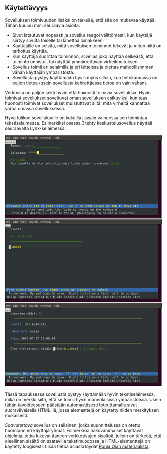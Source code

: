 ## Käytettävyys

Sovelluksen toimivuuden lisäksi on tärkeää, että sitä on mukavaa käyttää. Tähän kuuluu mm. seuraavia asioita:

* Sivut latautuvat nopeasti ja sovellus reagoi välittömästi, kun käyttäjä siirtyy sivulta toiselle tai lähettää lomakkeen.
* Käyttäjälle on selvää, mitä sovelluksen toiminnot tekevät ja miten niitä on tarkoitus käyttää.
* Kun käyttäjä suorittaa toiminnon, sovellus joko näyttää selkeästi, että toiminto onnistui, tai näyttää ymmärrettävän virheilmoituksen.
* Sovellus toimii eri selaimilla ja eri laitteissa ja olettaa mahdollisimman vähän käyttäjän ympäristöstä.
* Sovellusta pystyy käyttämään hyvin myös silloin, kun tietokannassa on paljon tietoa (usein sovellusta kehitettäessä tietoa on vain vähän).

Verkossa on paljon sekä hyvin että huonosti toimivia sovelluksia. Hyvin toimivat sovellukset soveltuvat oman sovelluksen esikuviksi, kun taas huonosti toimivat sovellukset muistuttavat siitä, mitä virheitä kannattaa varoa omassa sovelluksessa.

Hyvä tulikoe sovellukselle on kokeilla jossain vaiheessa sen toimintaa tekstiselaimessa. Esimerkiksi osassa 3 tehty keskustelusovellus näyttää seuraavalta Lynx-selaimessa:

<img class="screenshot" src="img/chat1.png">

<img class="screenshot" src="img/chat2.png">

<img class="screenshot" src="img/chat3.png">

Tässä tapauksessa sovellusta pystyy käyttämään hyvin tekstiselaimessa, mikä on merkki siitä, että se toimii hyvin monenlaisissa ympäristöissä. Usein tähän tavoitteeseen päästään automaattisesti toteuttamalla sivut suoraviivaisella HTML:llä, jossa elementtejä on käytetty niiden merkityksen mukaisesti.

_Saavutettava_ sovellus on sellainen, jonka suunnittelussa on otettu huomioon eri käyttäjäryhmät. Esimerkiksi näkövammaiset käyttävät ohjelmia, jotka lukevat ääneen verkkosivujen sisältöä, jolloin on tärkeää, että oleellinen sisältö on saatavilla tekstimuodossa ja HTML-elementtejä on käytetty loogisesti. Lisää tietoa asiasta löydät [Ronja Ojan materiaalista](https://ronjao.github.io/Saavutettavuus/).
